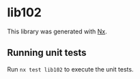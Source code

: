 # lib102

This library was generated with [Nx](https://nx.dev).

## Running unit tests

Run `nx test lib102` to execute the unit tests.
